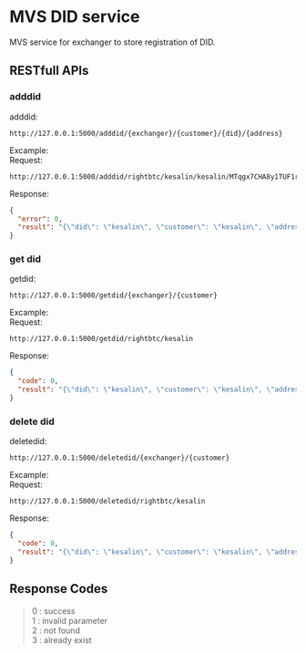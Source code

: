 # MVS DID service
MVS service for exchanger to store registration of DID.

## RESTfull APIs
### adddid
adddid:
```
http://127.0.0.1:5000/adddid/{exchanger}/{customer}/{did}/{address}
```
Excample:  
Request:
```
http://127.0.0.1:5000/adddid/rightbtc/kesalin/kesalin/MTqgx7CHA8y1TUF1re5NLyT4mzKvCxWTyi
```
Response:
```json
{
  "error": 0,
  "result": "{\"did\": \"kesalin\", \"customer\": \"kesalin\", \"address\": \"MTqgx7CHA8y1TUF1re5NLyT4mzKvCxWTyi\", \"exchanger\": \"rightbtc\"}"
}
```
### get did
getdid:
```
http://127.0.0.1:5000/getdid/{exchanger}/{customer}
```
Excample:  
Request:
```
http://127.0.0.1:5000/getdid/rightbtc/kesalin
```
Response:
```json
{
  "code": 0,
  "result": "{\"did\": \"kesalin\", \"customer\": \"kesalin\", \"address\": \"MTqgx7CHA8y1TUF1re5NLyT4mzKvCxWTyi\", \"exchanger\": \"rightbtc\"}"
}
```

### delete did
deletedid:
```
http://127.0.0.1:5000/deletedid/{exchanger}/{customer}
```
Excample:  
Request:
```
http://127.0.0.1:5000/deletedid/rightbtc/kesalin
```
Response:
```json
{
  "code": 0,
  "result": "{\"did\": \"kesalin\", \"customer\": \"kesalin\", \"address\": \"MTqgx7CHA8y1TUF1re5NLyT4mzKvCxWTyi\", \"exchanger\": \"rightbtc\"}"
}
```

## Response Codes
> 0 : success  
> 1 : invalid parameter  
> 2 : not found  
> 3 : already exist  

